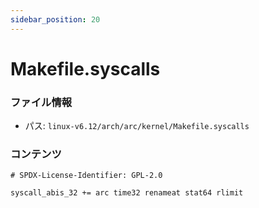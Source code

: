 ```yaml
---
sidebar_position: 20
---
```

# Makefile.syscalls

### ファイル情報

- パス: `linux-v6.12/arch/arc/kernel/Makefile.syscalls`

### コンテンツ

```syscalls
# SPDX-License-Identifier: GPL-2.0

syscall_abis_32 += arc time32 renameat stat64 rlimit

```
